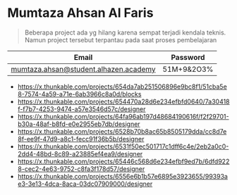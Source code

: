 # Mumtaza Ahsan Al Faris 

>Beberapa project ada yg hilang karena sempat terjadi kendala teknis. Namun project tersebut terpantau pada saat proses pembelajaran

|Email|Password|
|---|---|
|mumtaza.ahsan@student.alhazen.academy|51M+9&2O3%|

- https://x.thunkable.com/projects/654da7ab251506896e9bc8f1/51cba5e8-7574-4a59-a71e-6ab3966c8a0d/blocks
- https://x.thunkable.com/projects/654470a28d6e234efbfd0640/7a30418f-f7b7-4253-9474-a57e3546d57c/designer
- https://x.thunkable.com/projects/64fa96ab197d48684190616f/f2f29701-b30a-48af-b8fd-e0e2955eb7db/designer
- https://x.thunkable.com/projects/6528b70b8ac65b8505179dda/cc8d7e8f-ee9f-47d9-a8c1-fecc91f36b5b/designer
- https://x.thunkable.com/projects/6531f50ec501717c1dff6c4e/2eb2a0c0-2dd4-48bd-8c89-a23885ef4ea9/designer
- https://x.thunkable.com/projects/65446c568d6e234efbf9ed7b/6dfd9228-cec2-4e63-9752-c8fa3f178d57/designer
- https://x.thunkable.com/projects/6556e6b1b57e6895e3923655/99393ae3-3e13-4dca-8aca-03dc07909000/designer